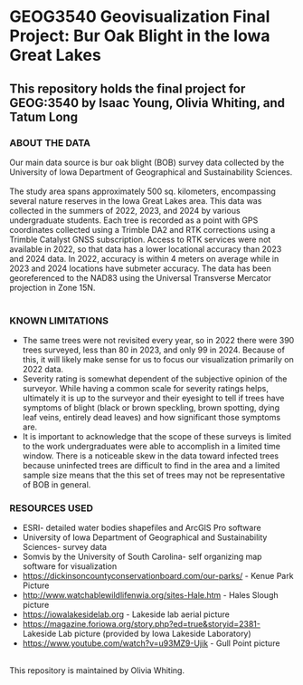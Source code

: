 # GEOG3540 Geovisualization Final Project: Bur Oak Blight in the Iowa Great Lakes

## This repository holds the final project for GEOG:3540 by Isaac Young, Olivia Whiting, and Tatum Long <br>

### ABOUT THE DATA
Our main data source is bur oak blight (BOB) survey data collected by the University of Iowa Department of Geographical and Sustainability Sciences. <br>
<br>
The study area spans approximately 500 sq. kilometers, encompassing several nature reserves in the Iowa Great Lakes area. This data was collected in the summers of 2022, 2023, and 2024 by various undergraduate students. Each tree is recorded as a point with GPS coordinates collected using a Trimble DA2 and RTK corrections using a Trimble Catalyst GNSS subscription. Access to RTK services were not available in 2022, so that data has a lower locational accuracy than 2023 and 2024 data. In 2022, accuracy is within 4 meters on average while in 2023 and 2024 locations have submeter accuracy. The data has been georeferenced to the NAD83 using the Universal Transverse Mercator projection in Zone 15N.<br>
<br>
### KNOWN LIMITATIONS
- The same trees were not revisited every year, so in 2022 there were 390 trees surveyed, less than 80 in 2023, and only 99 in 2024. Because of this, it will likely make sense for us to focus our visualization primarily on 2022 data.
- Severity rating is somewhat dependent of the subjective opinion of the surveyor. While having a common scale for severity ratings helps, ultimately it is up to the surveyor and their eyesight to tell if trees have symptoms of blight (black or brown speckling, brown spotting, dying leaf veins, entirely dead leaves) and how significant those symptoms are.
- It is important to acknowledge that the scope of these surveys is limited to the work undergraduates were able to accomplish in a limited time window. There is a noticeable skew in the data toward infected trees because uninfected trees are difficult to find in the area and a limited sample size means that the this set of trees may not be representative of BOB in general.

### RESOURCES USED
- ESRI- detailed water bodies shapefiles and ArcGIS Pro software
- University of Iowa Department of Geographical and Sustainability Sciences- survey data
- Somvis by the University of South Carolina- self organizing map software for visualization
- https://dickinsoncountyconservationboard.com/our-parks/ - Kenue Park Picture
- http://www.watchablewildlifenwia.org/sites-Hale.htm - Hales Slough picture
- https://iowalakesidelab.org - Lakeside lab aerial picture
- https://magazine.foriowa.org/story.php?ed=true&storyid=2381- Lakeside Lab picture (provided by Iowa Lakeside Laboratory)
- https://www.youtube.com/watch?v=u93MZ9-Ujik - Gull Point picture
<br>
This repository is maintained by Olivia Whiting.
